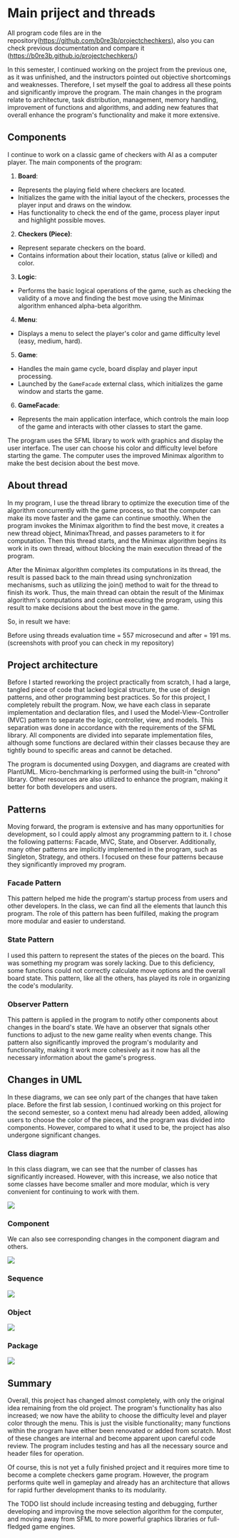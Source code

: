 # Main priject and threads

All program code files are in the repository(https://github.com/b0re3b/projectchechkers), also you can check previous documentation and compare it (https://b0re3b.github.io/projectchechkers/)

In this semester, I continued working on the project from the previous one, as it was unfinished, and the instructors pointed out objective shortcomings and weaknesses. Therefore, I set myself the goal to address all these points and significantly improve the program. The main changes in the program relate to architecture, task distribution, management, memory handling, improvement of functions and algorithms, and adding new features that overall enhance the program's functionality and make it more extensive.

## Components
I continue to work on a classic game of checkers with AI as a computer player. The main components of the program:

1. **Board**:
 - Represents the playing field where checkers are located.
 - Initializes the game with the initial layout of the checkers, processes the player input and draws on the window.
 - Has functionality to check the end of the game, process player input and highlight possible moves.

2. **Checkers (Piece)**:
 - Represent separate checkers on the board.
 - Contains information about their location, status (alive or killed) and color.

3. **Logic**:
 - Performs the basic logical operations of the game, such as checking the validity of a move and finding the best move using the Minimax algorithm enhanced alpha-beta algorithm.

4. **Menu**:
 - Displays a menu to select the player's color and game difficulty level (easy, medium, hard).

5. **Game**:
 - Handles the main game cycle, board display and player input processing.
 - Launched by the `GameFacade` external class, which initializes the game window and starts the game.

6. **GameFacade**:
 - Represents the main application interface, which controls the main loop of the game and interacts with other classes to start the game.

The program uses the SFML library to work with graphics and display the user interface. The user can choose his color and difficulty level before starting the game. The computer uses the improved Minimax algorithm to make the best decision about the best move.
## About thread

In my program, I use the thread library to optimize the execution time of the algorithm concurrently with the game process, so that the computer can make its move faster and the game can continue smoothly. When the program invokes the Minimax algorithm to find the best move, it creates a new thread object, MinimaxThread, and passes parameters to it for computation. Then this thread starts, and the Minimax algorithm begins its work in its own thread, without blocking the main execution thread of the program.

After the Minimax algorithm completes its computations in its thread, the result is passed back to the main thread using synchronization mechanisms, such as utilizing the join() method to wait for the thread to finish its work. Thus, the main thread can obtain the result of the Minimax algorithm's computations and continue executing the program, using this result to make decisions about the best move in the game.

So, in result we have:

Before using threads evaluation time = 557 microsecund and after = 191 ms.(screenshots with proof you can check in my repository)


## Project architecture 

Before I started reworking the project practically from scratch, I had a large, tangled piece of code that lacked logical structure, the use of design patterns, and other programming best practices. So for this project, I completely rebuilt the program. Now, we have each class in separate implementation and declaration files, and I used the Model-View-Controller (MVC) pattern to separate the logic, controller, view, and models. This separation was done in accordance with the requirements of the SFML library. All components are divided into separate implementation files, although some functions are declared within their classes because they are tightly bound to specific areas and cannot be detached.

The program is documented using Doxygen, and diagrams are created with PlantUML. Micro-benchmarking is performed using the built-in "chrono" library. Other resources are also utilized to enhance the program, making it better for both developers and users.


## Patterns 

Moving forward, the program is extensive and has many opportunities for development, so I could apply almost any programming pattern to it. I chose the following patterns: Facade, MVC, State, and Observer. Additionally, many other patterns are implicitly implemented in the program, such as Singleton, Strategy, and others. I focused on these four patterns because they significantly improved my program.

### Facade Pattern
This pattern helped me hide the program's startup process from users and other developers. In the class, we can find all the elements that launch this program. The role of this pattern has been fulfilled, making the program more modular and easier to understand.

### State Pattern
I used this pattern to represent the states of the pieces on the board. This was something my program was sorely lacking. Due to this deficiency, some functions could not correctly calculate move options and the overall board state. This pattern, like all the others, has played its role in organizing the code's modularity.

### Observer Pattern
This pattern is applied in the program to notify other components about changes in the board's state. We have an observer that signals other functions to adjust to the new game reality when events change. This pattern also significantly improved the program's modularity and functionality, making it work more cohesively as it now has all the necessary information about the game's progress.

## Changes in UML

In these diagrams, we can see only part of the changes that have taken place. Before the first lab session, I continued working on this project for the second semester, so a context menu had already been added, allowing users to choose the color of the pieces, and the program was divided into components. However, compared to what it used to be, the project has also undergone significant changes.

### Class diagram
In this class diagram, we can see that the number of classes has significantly increased. However, with this increase, we also notice that some classes have become smaller and more modular, which is very convenient for continuing to work with them.

<img src="https://www.plantuml.com/plantuml/png/rLTVRzms37-_J-6dm9TU7ZRioTY2va-w1aEs8Ccm1iCmw2pUMOqi6P9yIVRdkq-c9TcIBqxMjnPeA_v8aJzI8grxhmrHfgtvekH4w-oQasTGsT-BpFuvoYZRR5ZPSlDSP4mOXvQIIrLaUbCKPztImUQvWS9vkBDhXDyv84ythLBdsG_PDylNzgGnPhrimU2sV9cIHLsttwgcZBNJ2NYyI-9PyvraTF7lmXUCGGcXNjeG0qKFtdRhG-SIaPm9PXZXjnChorgqd3V6flZ0nBR8rb9oYsu8r-3pELVaCNzaWih7Fg4R41JKRuWSU6eX1tJT9J6D5zlMSeTsdx22gymkxzroBOcYHNRQ_PT48CQGyY4tHDbQ-gszDBSxAHtomVe59et5FTs3LVQbn18tNyxp1hOj9-ehOFeJ4zklWEQLt0M6AEJBiO0ZoVj5mRi5GJyDonuTDVijRioNY2Vm_GI-iCxsWTuovlkpfA7DiQe5mhxlIwaW6f4LurI1A6m2j2XsK1gfllUEZbr0B-U3mvNt5QVMLod4z9brffCSpbnigvYDJYX5qnp95e7DvBpm64Fo2cW_3_rSF72ADRUtPBzA0xSSWEBTkHGKdiR5mekbtStw_Tll_d04CMvkumLtgpv8a4SLkl6qycLG3zhJWTjKVzcFPVON_4XgoAS9hlRbbZG94qrhA37ahHFQQhPTk6K_xBqRZLKuCVcJk-dzTossgjYsulQloHjVKM_-OlJP5gV_uzCYcqOA40Q99ZHN_UFWJfvLK3wCFhi7SGAm8xmb1leZZecXez0XhOPhgPbXKkHr9_a9W8AR0Kd3ShbbPPWmDXIZH37pd8wmkHAVWkwxZa9Zgf1SRKyPbBi9Q9_KDMrI0OeOw22Tv3djJj-PPouCnfyvjPeymDHcDPfFiRrewpKekQcHJHDTvyDf7aE7NfpStlzvVd5zzt6CNbsSN_vwDSK_djoSJr5j-oiv9zjkOQY-V76TVipEGLLR4x5tuYGdbNOyzlbCf-npd9x-P0YfLkJJRns8zeqflaFZbsdvE6KbfGRtilKiugB-ijQWTiD3FZxQjx697AKtx5MIRKE9WKazqEa7KXBw-i4xTGsYBR0qdbTmaOzAtw7JS74XPdZTjklFK9f0IhgDEkvIx-_mUFmsgd9lNcJ18Xcmy3Ox8GtRFE-vHqomcZpTLGe83ImDYevYBymS-339741uKv4ni0OJoVlcNNW6w9QRyQoEAAONPZn5Xx0hZ3WpNFq1upCmZqlrMJAHGFMOmeTMbB4Utmd8UtZZnOKzEke_7ekUn23Z9yEAeryjY_4F0wlwvtYiz6_ngGQNNkNccPtLAFatsC8l1XFyrug-uN5u3Wv0j8aot7qB-_LYQ1uCPtSvnuTMZ7OLMKLqw8F1AhHAaMaGLFTNbfN4C2dquht5sfh_1m00" style="max-width:100%; height:auto;">

### Component

We can also see corresponding changes in the component diagram and others.

<img src="https://www.plantuml.com/plantuml/png/RP51JyCm38Nl_HNHxXF_04qWRGSe8CeDSV1IgmkqIPMc4mZnty5sgTDjFVbzptbI_JP3WfZ6hYrwi1_Ge5dje4Dp6xe-UFHfM9dlmlnzhyItOA76DmE3KIbsYNvaWmP1JoryOMGeemRD4O9k0iIQ6K-wzxWVC1wda1p8IZNktz4cTgTPZD9vry7doo4YIF22o58R6cVPv6bw6Ox8Z0P53w5MJ6BwHOSMgmH9J9LYFsCpjX1r8GUoSkTye_wiYfz2AwcsvVsbIeXVxIBq1sS7Va_a7r24jcJMwslfveIHlC3qqYUUD4H9BBbPMShiF83mt0xR-KC5KeBgHMFAkG6LMeYYh0OTsT7xdtbwU_sPnJatwEknQty1">

### Sequence

<img src="https://www.plantuml.com/plantuml/png/VPBFJlCm3C3lUGfhfqxgzm8zV9f0WXC22Lx0JSmQI9CgJRVrxI5_X9SESMaS-nSx_Ic7EQ0FosZ4zBrggIUq0NQFED83IbIq0vo1jpNsH7P9G0pgqel1bNmgvl1c0BUkItSElKgr5DsUU-vdygVI_3fHewzB_q4o9Ah4czjhgqUyl0sUC0-iCZLit57B1AL827O2__ud0HtunSPqinSeWpvXe6mcVYALJNGW1-TckdV6-MksYCeBTvMH4ugsNEbQAUZ0qhdAD7sqsC9PM-NEFAqsnviqEQll04D0EJIkLFXq1aJwHhu8_kj4GKHPVxcv2_fzRVPNlreHdETcYkeRLL9OHfF_lWKtJSwI3IqCouWsczn8IJ9OGbuQJwg5tg3ylB5G-FmoEZYXqGgz3cipQPBKmgM5bKzbZg_EYRhlraFPyxFw6SnliODZZBNLyq2gTicKE91LosY-0000">

### Object

<img src="https://www.plantuml.com/plantuml/png/NP1V3e8m38VVEGKNu0g6-A0FHYNY1SfeS6P_ah4HlRsnXBNioVRxTPL-xHmXn6HDvOStgbXt1huOjkuC5a-WOCIDND4baMP-z1166To76SF2g_f4ltcFTjh2v_aA2FcTyPDMUS8lAEkRvw_eD2hi8yHC7ZWb0s77BjfDAwZMi-gcESYRkAI4RcEMfqicpokprSD_4xNqlpGaOxc0y2Q7OlcG0RdXVY-GEQdYbiqn4lAuf4HAB3EMsQ8RapK_">

### Package

<img src="https://www.plantuml.com/plantuml/png/TP513e8m44Ntd88BS0L3NEX6b4GlCBPVh9QMJ0lH6EykeHgrrbc-dyxhp9JE4_k-rLb7uamDyegKgTcU87n-o_AnNicIMamebD3at0GJQ462v3jGneCF94AJbRLTzAQ2wITqpxwSSqiiOscW2Ujcxy03E8gqRPI8XNR0saf4-4-7Ma4WnRQU_4-WwGgEVSgebYwx8uDauY_FuSVnFmzG5BEmuHY63PGmShpT0m00">

## Summary

Overall, this project has changed almost completely, with only the original idea remaining from the old project. The program's functionality has also increased; we now have the ability to choose the difficulty level and player color through the menu. This is just the visible functionality; many functions within the program have either been renovated or added from scratch. Most of these changes are internal and become apparent upon careful code review. The program includes testing and has all the necessary source and header files for operation. 

Of course, this is not yet a fully finished project and it requires more time to become a complete checkers game program. However, the program performs quite well in gameplay and already has an architecture that allows for rapid further development thanks to its modularity. 

The TODO list should include increasing testing and debugging, further developing and improving the move selection algorithm for the computer, and moving away from SFML to more powerful graphics libraries or full-fledged game engines.
